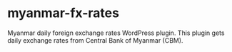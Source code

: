 # myanmar-fx-rates
Myanmar daily foreign exchange rates WordPress plugin. This plugin gets daily exchange rates from Central Bank of Myanmar (CBM).
